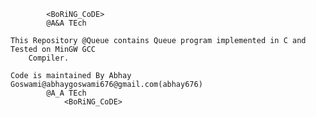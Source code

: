 			<BoRiNG_CoDE>
			@A&A TEch
			
	This Repository @Queue contains Queue program implemented in C and Tested on MinGW GCC 
		Compiler.
	
	Code is maintained By Abhay Goswami@abhaygoswami676@gmail.com(abhay676)
			@A_A TEch
				<BoRiNG_CoDE>
